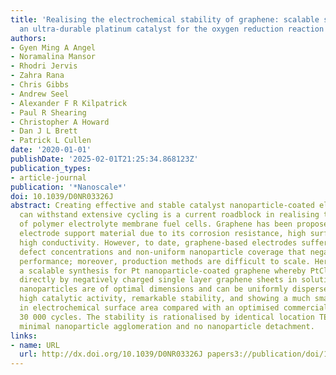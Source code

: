 ```yaml
---
title: 'Realising the electrochemical stability of graphene: scalable synthesis of
  an ultra-durable platinum catalyst for the oxygen reduction reaction'
authors:
- Gyen Ming A Angel
- Noramalina Mansor
- Rhodri Jervis
- Zahra Rana
- Chris Gibbs
- Andrew Seel
- Alexander F R Kilpatrick
- Paul R Shearing
- Christopher A Howard
- Dan J L Brett
- Patrick L Cullen
date: '2020-01-01'
publishDate: '2025-02-01T21:25:34.868123Z'
publication_types:
- article-journal
publication: '*Nanoscale*'
doi: 10.1039/D0NR03326J
abstract: Creating effective and stable catalyst nanoparticle-coated electrodes that
  can withstand extensive cycling is a current roadblock in realising the potential
  of polymer electrolyte membrane fuel cells. Graphene has been proposed as an ideal
  electrode support material due to its corrosion resistance, high surface area and
  high conductivity. However, to date, graphene-based electrodes suffer from high
  defect concentrations and non-uniform nanoparticle coverage that negatively affects
  performance; moreover, production methods are difficult to scale. Herein we describe
  a scalable synthesis for Pt nanoparticle-coated graphene whereby PtCl2 is reduced
  directly by negatively charged single layer graphene sheets in solution. The resultant
  nanoparticles are of optimal dimensions and can be uniformly dispersed, yielding
  high catalytic activity, remarkable stability, and showing a much smaller decrease
  in electrochemical surface area compared with an optimised commercial catalyst over
  30 000 cycles. The stability is rationalised by identical location TEM which shows
  minimal nanoparticle agglomeration and no nanoparticle detachment.
links:
- name: URL
  url: http://dx.doi.org/10.1039/D0NR03326J papers3://publication/doi/10.1039/D0NR03326J
---
```

